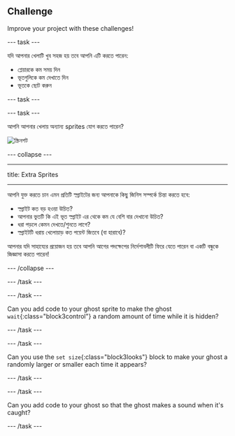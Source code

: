 ## Challenge

Improve your project with these challenges!

\--- task \---

যদি আপনার খেলাটি খুব সহজ হয় তবে আপনি এটি করতে পারেন:

+ প্লেয়ারকে কম সময় দিন
+ ভূতগুলিকে কম দেখাতে দিন
+ ভূতকে ছোট করুন

\--- task \---

\--- task \---

আপনি আপনার খেলায় অন্যান্য sprites যোগ করতে পারেন?

![স্ক্রিনশট](images/ghost-final.png)

\--- collapse \---

* * *

title: Extra Sprites

* * *

আপনি যুক্ত করতে চান এমন প্রতিটি স্প্রাইটের জন্য আপনাকে কিছু জিনিস সম্পর্কে চিন্তা করতে হবে:

+ স্প্রাইট কত বড় হওয়া উচিত?
+ আপনার ভুতটি কি এই ভূত স্প্রাইট এর থেকে কম যে বেশি বার দেখানো উচিত?
+ ধরা পড়লে কেমন দেখতে/শুনতে লাগে?
+ স্প্রাইটটি ধরায় খেলোয়াড় কত পয়েন্ট জিতবে (বা হারাবে)?

আপনার যদি সাহায্যের প্রয়োজন হয় তবে আপনি আগের পদক্ষেপের নির্দেশাবলীটি ফিরে যেতে পারেন বা একটি বন্ধুকে জিজ্ঞাসা করতে পারেন!

\--- /collapse \---

\--- /task \---

\--- /task \---

Can you add code to your ghost sprite to make the ghost `wait`{:class="block3control"} a random amount of time while it is hidden?

\--- /task \---

\--- /task \---

Can you use the `set size`{:class="block3looks"} block to make your ghost a randomly larger or smaller each time it appears?

\--- /task \---

\--- /task \---

Can you add code to your ghost so that the ghost makes a sound when it's caught?

\--- /task \---